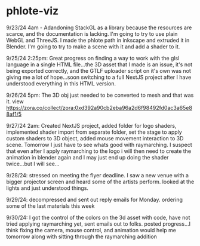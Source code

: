# phlote-viz

9/23/24 4am - Adandoning StackGL as a library because the resources are scarce, and the documentation is lacking. I'm going to try to use plain WebGL and ThreeJS. I made the phlote path in inkscape and extruded it in Blender. I'm going to try to make a scene with it and add a shader to it. 

9/25/24 2:25pm: Great progress on finding a way to work with the glsl language in a single HTML file...the 3D asset that I made is an issue, it's not being exported correctly, and the GTLF uploader script on it's own was not giving me a lot of hope...soon switching to a full NextJS project after I have understood everything in this HTML version. 

9/26/24 5pm: The 3D obj just needed to be converted to mesh and that was it. view https://zora.co/collect/zora:0xd392a90cb2eba96a2d6f98492fd0ac3a65e88af1/5

9/27/24 2am: Created NextJS project, added folder for logo shaders, implemented shader import from separate folder, set the stage to apply custom shaders to 3D object, added mouse movement interaction to 3D scene. Tomorrow I just have to see whats good with raymarching. I suspect that even after I apply raymarching to the logo i will then need to create the animation in blender again and I may just end up doing the shader twice...but I will see...

9/28/24: stressed on meeting the flyer deadline. I saw a new venue with a bigger projector screen and heard some of the artists perform. looked at the lights and just understood things. 

9/29/24: decompressed and sent out reply emails for Monday. ordering some of the last materials this week

9/30/24: I got the control of the colors on the 3d asset with code, have not tried applying raymarching yet, sent emails out to folks. posted progress...I think fixing the camera, mouse control, and animation would help me tomorrow along with sitting through the raymarching addition
